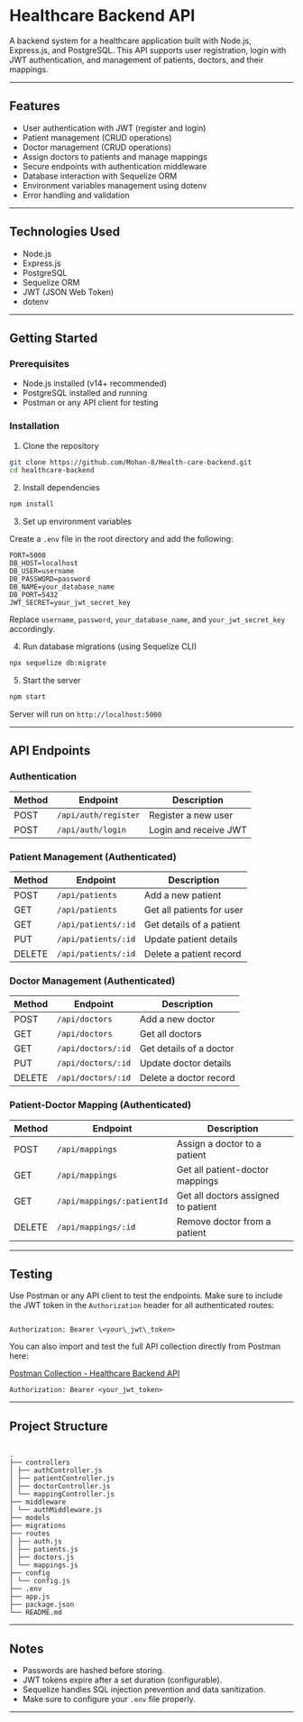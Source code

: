 # Healthcare Backend API

A backend system for a healthcare application built with Node.js, Express.js, and PostgreSQL. This API supports user registration, login with JWT authentication, and management of patients, doctors, and their mappings.

---

## Features

- User authentication with JWT (register and login)
- Patient management (CRUD operations)
- Doctor management (CRUD operations)
- Assign doctors to patients and manage mappings
- Secure endpoints with authentication middleware
- Database interaction with Sequelize ORM
- Environment variables management using dotenv
- Error handling and validation

---

## Technologies Used

- Node.js
- Express.js
- PostgreSQL
- Sequelize ORM
- JWT (JSON Web Token)
- dotenv

---

## Getting Started

### Prerequisites

- Node.js installed (v14+ recommended)
- PostgreSQL installed and running
- Postman or any API client for testing

### Installation

1. Clone the repository

```bash
git clone https://github.com/Mohan-8/Health-care-backend.git
cd healthcare-backend
```

2. Install dependencies

```bash
npm install
```

3. Set up environment variables

Create a `.env` file in the root directory and add the following:

```env
PORT=5000
DB_HOST=localhost
DB_USER=username
DB_PASSWORD=password
DB_NAME=your_database_name
DB_PORT=5432
JWT_SECRET=your_jwt_secret_key
```

Replace `username`, `password`, `your_database_name`, and `your_jwt_secret_key` accordingly.

4. Run database migrations (using Sequelize CLI)

```bash
npx sequelize db:migrate
```

5. Start the server

```bash
npm start
```

Server will run on `http://localhost:5000`

---

## API Endpoints

### Authentication

| Method | Endpoint             | Description           |
| ------ | -------------------- | --------------------- |
| POST   | `/api/auth/register` | Register a new user   |
| POST   | `/api/auth/login`    | Login and receive JWT |

### Patient Management (Authenticated)

| Method | Endpoint            | Description               |
| ------ | ------------------- | ------------------------- |
| POST   | `/api/patients`     | Add a new patient         |
| GET    | `/api/patients`     | Get all patients for user |
| GET    | `/api/patients/:id` | Get details of a patient  |
| PUT    | `/api/patients/:id` | Update patient details    |
| DELETE | `/api/patients/:id` | Delete a patient record   |

### Doctor Management (Authenticated)

| Method | Endpoint           | Description             |
| ------ | ------------------ | ----------------------- |
| POST   | `/api/doctors`     | Add a new doctor        |
| GET    | `/api/doctors`     | Get all doctors         |
| GET    | `/api/doctors/:id` | Get details of a doctor |
| PUT    | `/api/doctors/:id` | Update doctor details   |
| DELETE | `/api/doctors/:id` | Delete a doctor record  |

### Patient-Doctor Mapping (Authenticated)

| Method | Endpoint                   | Description                         |
| ------ | -------------------------- | ----------------------------------- |
| POST   | `/api/mappings`            | Assign a doctor to a patient        |
| GET    | `/api/mappings`            | Get all patient-doctor mappings     |
| GET    | `/api/mappings/:patientId` | Get all doctors assigned to patient |
| DELETE | `/api/mappings/:id`        | Remove doctor from a patient        |

---

## Testing

Use Postman or any API client to test the endpoints. Make sure to include the JWT token in the `Authorization` header for all authenticated routes:

```

Authorization: Bearer \<your\_jwt\_token>

```

You can also import and test the full API collection directly from Postman here:

[Postman Collection - Healthcare Backend API](https://mohan-1052920.postman.co/workspace/Mohan's-Workspace~8a8680f1-b1be-4ac3-82a7-1b74eb92a8f2/collection/45696052-2a93fb10-5486-487b-ab53-5db75d7ff505?action=share&creator=45696052)
```
Authorization: Bearer <your_jwt_token>
```


---

## Project Structure
```

.
├── controllers
│ ├── authController.js
│ ├── patientController.js
│ ├── doctorController.js
│ └── mappingController.js
├── middleware
│ └── authMiddleware.js
├── models
├── migrations
├── routes
│ ├── auth.js
│ ├── patients.js
│ ├── doctors.js
│ └── mappings.js
├── config
│ └── config.js
├── .env
├── app.js
├── package.json
└── README.md

```

---

## Notes

- Passwords are hashed before storing.
- JWT tokens expire after a set duration (configurable).
- Sequelize handles SQL injection prevention and data sanitization.
- Make sure to configure your `.env` file properly.

---
```
